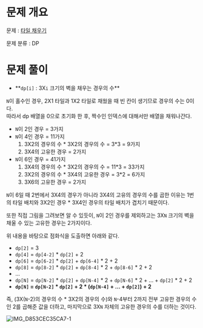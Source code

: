 # 문제 개요

문제 : [타일 채우기](https://www.acmicpc.net/problem/2133)

문제 분류 : DP

# 문제 풀이

- \*\*`dp[i]` : 3X`i` 크기의 벽을 채우는 경우의 수\*\*

`N`이 홀수인 경우, 2X1 타일과 1X2 타일로 채웠을 때 빈 칸이 생기므로 경우의 수는 0이다.  
따라서 dp 배열을 0으로 초기화 한 후, 짝수인 인덱스에 대해서만 배열을 채워나간다.

- `N`이 2인 경우 = 3가지
- `N`이 4인 경우 = 11가지
  1. 3X2의 경우의 수 \* 3X2의 경우의 수 = 3\*3 = 9가지
  2. 3X4의 고유한 경우 = 2가지
- `N`이 6인 경우 = 41가지
  1. 3X4의 경우의 수 \* 3X2의 경우의 수 = 11\*3 = 33가지
  2. 3X2의 경우의 수 \* 3X4의 고유한 경우 = 3\*2 = 6가지
  3. 3X6의 고유한 경우 = 2가지

`N`이 6일 때 2번에서 3X4의 경우가 아니라 3X4의 고유의 경우의 수를 곱한 이유는 1번의 타일 배치와 3X2인 경우 \* 3X4인 경우의 타일 배치가 겹치기 때문이다.

또한 직접 그림을 그려보면 알 수 있듯이, `N`이 2인 경우를 제외하고는 3X`N` 크기의 벽을 채울 수 있는 고유한 경우는 2가지이다.

위 내용을 바탕으로 점화식을 도출하면 아래와 같다.

- `dp[2]` = 3
- `dp[4]` = `dp[4-2]` \* `dp[2]` + 2
- `dp[6]` = `dp[6-2]` \* `dp[2]` + `dp[6-4]` \* 2 + 2
- `dp[8]` = `dp[8-2]` \* `dp[2]` + `dp[8-4]` \* 2 + `dp[8-6]` \* 2 + 2
- ...
- `dp[N]` = `dp[N-2]` \* `dp[2]` + `dp[N-4]` \* 2 + `dp[N-6]` \* 2 + ... + `dp[2]` \* 2 + 2
- **`dp[N]` = `dp[N-2]` \* `dp[2]` + 2 \* (`dp[N-4]` + ... + `dp[2]`) + 2**

즉, (3X(`N`-2)의 경우의 수 \* 3X2의 경우의 수)와 `N`-4부터 2까지 전부 고유한 경우의 수인 2를 곱해준 값을 더하고, 마지막으로 3X`N` 자체의 고유한 경우의 수를 더하는 것이다.

![IMG_D853CEC35CA7-1](https://user-images.githubusercontent.com/57346428/210072825-a120ec28-4d14-4693-a301-c78f43088b7a.jpeg)
